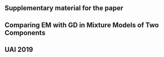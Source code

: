 ## Supplementary material for the paper
## Comparing EM  with GD in Mixture Models of Two Components
## UAI 2019 
